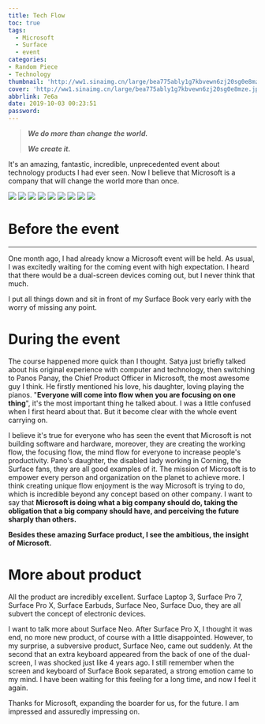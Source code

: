```yaml
---
title: Tech Flow
toc: true
tags:
  - Microsoft
  - Surface
  - event
categories: 
- Random Piece
- Technology
thumbnail: 'http://ww1.sinaimg.cn/large/bea775ably1g7kbvewn6zj20sg0e8mze.jpg'
cover: 'http://ww1.sinaimg.cn/large/bea775ably1g7kbvewn6zj20sg0e8mze.jpg'
abbrlink: 7e6a
date: 2019-10-03 00:23:51
password:
---
```


<div id="binft"></div>
  <script>
    var binft = function (r) {
      function t() {
        return b[Math.floor(Math.random() * b.length)]
      }  
      function e() {
        return String.fromCharCode(94 * Math.random() + 33)
      }
      function n(r) {
        for (var n = document.createDocumentFragment(), i = 0; r > i; i++) {
          var l = document.createElement("span");
          l.textContent = e(), l.style.color = t(), n.appendChild(l)
        }
        return n
      }
      function i() {
        var t = o[c.skillI];
        c.step ? c.step-- : (c.step = g, c.prefixP < l.length ? (c.prefixP >= 0 && (c.text += l[c.prefixP]), c.prefixP++) : "forward" === c.direction ? c.skillP < t.length ? (c.text += t[c.skillP], c.skillP++) : c.delay ? c.delay-- : (c.direction = "backward", c.delay = a) : c.skillP > 0 ? (c.text = c.text.slice(0, -1), c.skillP--) : (c.skillI = (c.skillI + 1) % o.length, c.direction = "forward")), r.textContent = c.text, r.appendChild(n(c.prefixP < l.length ? Math.min(s, s + c.prefixP) : Math.min(s, t.length - c.skillP))), setTimeout(i, d)
      }
      var l = "",
      o = ["We do more than change the world. We create it."].map(function (r) {
      return r + ""
      }),
      a = 2,
      g = 1,
      s = 5,
      d = 75,
      b = ["rgb(110,64,170)", "rgb(150,61,179)", "rgb(191,60,175)", "rgb(228,65,157)", "rgb(254,75,131)", "rgb(255,94,99)", "rgb(255,120,71)", "rgb(251,150,51)", "rgb(226,183,47)", "rgb(198,214,60)", "rgb(175,240,91)", "rgb(127,246,88)", "rgb(82,246,103)", "rgb(48,239,130)", "rgb(29,223,163)", "rgb(26,199,194)", "rgb(35,171,216)", "rgb(54,140,225)", "rgb(76,110,219)", "rgb(96,84,200)"],
      c = {
        text: "",
        prefixP: -s,
        skillI: 0,
        skillP: 0,
        direction: "forward",
        delay: a,
        step: g
      };
      i()
      };
      binft(document.getElementById('binft'));
  </script>



> ***We do more than change the world.***
>
> ***We create it.***

It's an amazing, fantastic, incredible, unprecedented event about technology products I had ever seen. Now I believe that Microsoft is a company that will change the world more than once.

<div class="justified-gallery">

![](http://ww1.sinaimg.cn/large/bea775ably1g7kcmd330wj20k80c8dg4.jpg)
![](http://ww1.sinaimg.cn/large/bea775ably1g7kcmdflf7j21hw1hw1kx.jpg)
![](http://ww1.sinaimg.cn/large/bea775ably1g7kcmd4sylj21kw0w0ac3.jpg)
![](http://ww1.sinaimg.cn/large/bea775ably1g7kcmd55szj20yn0in76p.jpg)
![](http://ww1.sinaimg.cn/large/bea775ably1g7kcmd3uh6j20u00gwjrp.jpg)
![](http://ww1.sinaimg.cn/large/bea775ably1g7kcmd3z5lj20k00b90sy.jpg)
![](http://ww1.sinaimg.cn/large/bea775ably1g7kcmd3z2ij20j60j6q3h.jpg)
![](http://ww1.sinaimg.cn/large/bea775ably1g7kcmd64nmj20k00k0gm2.jpg)
![](http://ww1.sinaimg.cn/large/bea775ably1g7kcmd7se6j20k00k0wf3.jpg)

</div>

<!--more-->



# Before the event

---

One month ago, I had already know a Microsoft event will be held. As usual, I was excitedly waiting for the coming event with high expectation. I heard that there would be a dual-screen devices coming out, but I never think that much.

I put all things down and sit in front of my Surface Book very early with the worry of missing any point.

# During the event

The course happened more quick than I thought. Satya just briefly talked about his original experience with computer and technology, then switching to Panos Panay, the Chief Product Officer in Microsoft, the most awesome guy I think. He firstly mentioned his love, his daughter, loving playing the pianos. "**Everyone will come into flow when you are focusing on one thing**", it's the most important thing he talked about. I was a little confused when I first heard about that. But it become clear with the whole event carrying on. 

I believe it's true for everyone who has seen the event that Microsoft is not building software and hardware, moreover, they are creating the working flow, the focusing flow, the mind flow for everyone to increase people's productivity. Pano's daughter, the disabled lady working in Corning, the Surface fans, they are all good examples of it. The mission of Microsoft is to empower every person and organization on the planet to achieve more. I think creating unique flow enjoyment is the way Microsoft is trying to do, which is incredible beyond any concept based on other company. I want to say that **Microsoft is doing what a big company should do, taking the obligation that a big company should have, and perceiving the future sharply than others.** 

**Besides these amazing Surface product, I see the ambitious, the insight  of Microsoft.**

# More about product

All the product are incredibly excellent. Surface Laptop 3, Surface Pro 7, Surface Pro X, Surface Earbuds, Surface Neo, Surface Duo, they are all subvert the concept of electronic devices.

I want to talk more about Surface Neo. After Surface Pro X, I thought it was end, no more new product, of course with a little disappointed. However, to my surprise, a subversive product, Surface Neo, came out suddenly. At the second that an extra keyboard appeared from the back of one of the dual-screen, I was shocked just like 4 years ago. I still remember when the screen and keyboard of Surface Book separated, a strong emotion came to my mind. I have been waiting for this feeling for a long time, and now I feel it again.

Thanks for Microsoft, expanding the boarder for us, for the future. I am impressed and assuredly impressing on.

